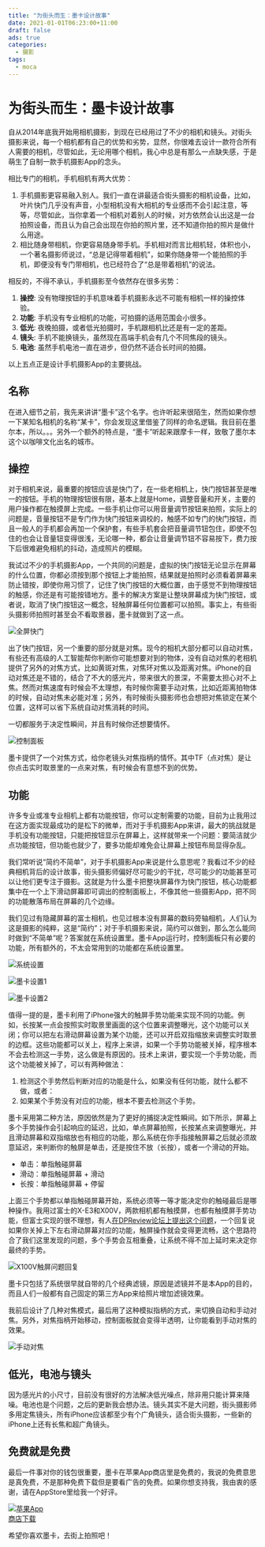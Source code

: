```yaml
---
title: "为街头而生：墨卡设计故事"
date: 2021-01-01T06:23:00+11:00
draft: false
ads: true
categories:
  - 摄影
tags:
  - moca
---
```


# 为街头而生：墨卡设计故事

自从2014年底我开始用相机摄影，到现在已经用过了不少的相机和镜头。对街头摄影来说，每一个相机都有自己的优势和劣势，显然，你很难去设计一款符合所有人需要的相机，尽管如此，无论用哪个相机，我心中总是有那么一点缺失感，于是萌生了自制一款手机摄影App的念头。

相比专门的相机，手机相机有两大优势：

1. 手机摄影更容易融入别人。我们一直在讲最适合街头摄影的相机设备，比如，叶片快门几乎没有声音，小型相机没有大相机的专业感而不会引起注意，等等，尽管如此，当你拿着一个相机对着别人的时候，对方依然会认出这是一台拍照设备，而且认为自己会出现在你拍的照片里，还不知道你拍的照片是做什么用途。
2. 相比随身带相机，你更容易随身带手机。手机相对而言比相机轻，体积也小，一个著名摄影师说过，“总是记得带着相机”，如果你随身带一个能拍照的手机，即便没有专门带相机，也已经符合了“总是带着相机”的说法。

相反的，不得不承认，手机摄影至今依然存在很多劣势：

1. **操控**: 没有物理按钮的手机意味着手机摄影永远不可能有相机一样的操控体验。
2. **功能**: 手机没有专业相机的功能，可拍摄的适用范围会小很多。
3. **低光**: 夜晚拍摄，或者低光拍摄时，手机跟相机比还是有一定的差距。
4. **镜头**: 手机不能换镜头，虽然现在高端手机会有几个不同焦段的镜头。
5. **电池**: 虽然手机电池一直在进步，但仍然不适合长时间的拍摄。

以上五点正是设计手机摄影App的主要挑战。

## 名称

在进入细节之前，我先来讲讲“墨卡”这个名字。也许听起来很陌生，然而如果你想一下某知名相机的名称“某卡”，你会发现这里借鉴了同样的命名逻辑。我目前在墨尔本，所以。。。另外一个额外的特点是，“墨卡”听起来跟摩卡一样，致敬了墨尔本这个以咖啡文化出名的城市。

## 操控

对于相机来说，最重要的按钮应该是快门了，在一些老相机上，快门按钮甚至是唯一的按钮。手机的物理按钮很有限，基本上就是Home，调整音量和开关，主要的用户操作都在触摸屏上完成。一些手机让你可以用音量调节按钮来拍照，实际上的问题是，音量按钮不是专门作为快门按钮来调校的，触感不如专门的快门按钮，而且一般人的手机都会再加一个保护套，有些手机套会把音量调节钮包住，即使不包住的也会让音量钮变得很浅，无论哪一种，都会让音量调节钮不容易按下，费力按下后很难避免相机的抖动，造成照片的模糊。

我试过不少的手机摄影App，一个共同的问题是，虚拟的快门按钮无论显示在屏幕的什么位置，你都必须按到那个按钮上才能拍照，结果就是拍照时必须看着屏幕来防止错按，即使你用习惯了，记住了快门按钮的大概位置，由于感觉不到物理按钮的触感，你还是有可能按错地方。墨卡的解决方案是让整块屏幕成为快门按钮，或者说，取消了快门按钮这一概念，轻触屏幕任何位置都可以拍照。事实上，有些街头摄影师拍照时甚至会不看取景器，墨卡就做到了这一点。

![全屏快门][fullscreen-shutter]

出了快门按钮，另一个重要的部分就是对焦。现今的相机大部分都可以自动对焦，有些还有高级的人工智能帮你判断你可能想要对到的物体，没有自动对焦的老相机提供了另外的对焦方式，比如黄斑对焦，对焦环对焦以及距离对焦。iPhone的自动对焦还是不错的，结合了不大的感光片，带来很大的景深，不需要太担心对不上焦。然而对焦速度有时候会不太理想，有时候你需要手动对焦，比如近距离拍物体的时候，自动对焦未必能对准；另外，有时候街头摄影师也会想把对焦锁定在某个位置，这样可以省下系统自动对焦消耗的时间。

一切都服务于决定性瞬间，并且有时候你还想要情怀。

![控制面板][control-panel]

墨卡提供了一个对焦方式，给你老镜头对焦指柄的情怀。其中TF（点对焦）是让你点击实时取景里的一点来对焦，有时候会有意想不到的优势。

## 功能

许多专业或准专业相机上都有功能按钮，你可以定制需要的功能，目前为止我用过在这方面实现最成功的是松下的微单，而对于手机摄影App来讲，最大的挑战就是手机没有功能按钮，只能把按钮显示在屏幕上，这样就带来一个问题：要简洁就少点功能按钮，但功能也就少了，要多功能却难免会让屏幕上按钮布局显得杂乱。

我们常听说“简约不简单”，对于手机摄影App来说是什么意思呢？我看过不少的经典相机背后的设计故事，街头摄影师偏好尽可能少的干扰，尽可能少的功能甚至可以让他们更专注于摄影。这就是为什么墨卡把整块屏幕作为快门按钮，核心功能都集中在一个上下滑动屏幕即可调出的控制面板上，不像其他一些摄影App，把不同的功能散落布局在屏幕的几个边缘。

我们见过有隐藏屏幕的富士相机，也见过根本没有屏幕的数码旁轴相机，人们认为这是摄影的纯粹，这是“简约”；对于手机摄影来说，简约可以做到，那么怎么能同时做到“不简单”呢？答案就在系统设置里。墨卡App运行时，控制面板只有必要的功能，所有额外的，不太会常用到的功能都在系统设置里。

![系统设置][settings-0]

![墨卡设置1][settings-1]

![墨卡设置2][settings-2]

值得一提的是，墨卡利用了iPhone强大的触屏手势功能来实现不同的功能。例如，长按某一点会按照实时取景里画面的这个位置来调整曝光，这个功能可以关闭；你可以把左右滑动屏幕设置为某个功能，还可以开启双指缩放来调整实时取景的边框。这些功能都可以关上，程序上来讲，如果一个手势功能被关掉，程序根本不会去检测这一手势，这么做是有原因的。技术上来讲，要实现一个手势功能，而这个功能被关掉了，可以有两种做法：

1. 检测这个手势然后判断对应的功能是什么，如果没有任何功能，就什么都不做，或者：
2. 如果某个手势没有对应的功能，根本不要去检测这个手势。

墨卡采用第二种方法，原因依然是为了更好的捕捉决定性瞬间。如下所示，屏幕上多个手势操作会引起响应的延迟，比如，单点屏幕拍照，长按某点来调整曝光，并且滑动屏幕和双指缩放也有相应的功能，那么系统在你手指接触屏幕之后就必须故意延迟，来判断你的触屏是单击，还是按住不放（长按），或者一个滑动的开始。

- 单击：单指触碰屏幕
- 滑动：单指触碰屏幕 + 滑动
- 长按：单指触碰屏幕 + 停留

上面三个手势都以单指触碰屏幕开始，系统必须等一等才能决定你的触碰最后是哪种操作。我用过富士的X-E3和X00V，两款相机都有触摸屏，也都有触摸屏手势功能，但富士实现的很不理想，有人[在DPReview论坛上提出这个问题](https://www.dpreview.com/forums/post/64591131)，一个回复说如果你关掉上下左右滑动屏幕对应的功能，触屏操作就会变得更流畅，这个思路符合了我们这里发现的问题，多个手势会互相重叠，让系统不得不加上延时来决定你最终的手势。

![X100V触屏问题回复][touchscreen-reply]

墨卡只包括了系统很早就自带的几个经典滤镜，原因是滤镜并不是本App的目的，而且人们一般都有自己固定的第三方App来给照片增加滤镜效果。

我前后设计了几种对焦模式，最后用了这种模拟指柄的方式，来切换自动和手动对焦。另外，对焦指柄开始移动，控制面板就会变得半透明，让你能看到手动对焦的效果。

![手动对焦][control-mf]

## 低光，电池与镜头

因为感光片的小尺寸，目前没有很好的方法解决低光噪点，除非用只能计算来降噪。电池也是个问题，之后的更新我会想办法。镜头其实不是大问题，街头摄影师多用定焦镜头，所有iPhone应该都至少有个广角镜头，适合街头摄影，一些新的iPhone上还有长焦和超广角镜头。

## 免费就是免费

最后一件事对你的钱包很重要，墨卡在苹果App商店里是免费的，我说的免费意思是真免费，不是那种免费下载但是要看广告的免费。如果你想支持我，我由衷的感谢，请在AppStore里给我一个好评。

[<img src="/images/download_on_appstore.svg" style="max-width:15%;min-width:40px;" alt="苹果App商店下载" />](https://apps.apple.com/app/moca/id1546559171)

希望你喜欢墨卡，去街上拍照吧！

[fullscreen-shutter]: /images/2021/moca/ss-55-cn-1.jpg "全屏快门"
[control-panel]: /images/2021/moca/ss-55-cn-2.jpg "控制面板"
[control-mf]: /images/2021/moca/ss-55-cn-3.jpg "手动对焦时的控制面板"
[touchscreen-reply]: /images/2021/moca/reply.png "X100V触摸屏问题回复"
[settings-0]: /images/2021/moca/settings-cn-0.png "系统设置"
[settings-1]: /images/2021/moca/settings-cn-1.png "系统设置1"
[settings-2]: /images/2021/moca/settings-cn-2.png "系统设置2"